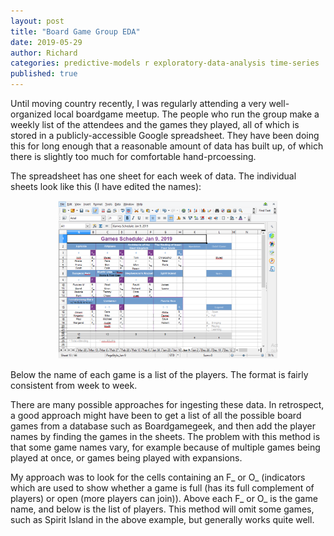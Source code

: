 ```yaml
---
layout: post
title: "Board Game Group EDA"
date: 2019-05-29
author: Richard
categories: predictive-models r exploratory-data-analysis time-series
published: true
---
```

Until moving country recently, I was regularly attending a very well-organized local boardgame meetup. The people who run the group make a
weekly list of the attendees and the games they played, all of which is stored in a publicly-accessible Google spreadsheet. They have been
doing this for long enough that a reasonable amount of data has built up, of which there is slightly too much for comfortable hand-prcoessing.

The spreadsheet has one sheet for each week of data. The individual sheets look like this (I have edited the names):

<div style="width:70%; margin:0 auto;">
 <img src="/blog/images/2019-05/schedule_jan_9.png" />
</div>

Below the name of each game is a list of the players. The format is fairly consistent from week to week.

There are many possible approaches for ingesting these data. In retrospect, a good approach might have been to get a list of all the 
possible board games from a database such as Boardgamegeek, and then add the player names by finding the games in the sheets. The problem
with this method is that some game names vary, for example because of multiple games being played at once, or games being played with
expansions.

My approach was to look for the cells containing an F_ or O_ (indicators which are used to show whether a game is full (has its full 
complement of players) or open (more players can join)). Above each F_ or O_ is the game name, and below is the list of players. This 
method will omit some games, such as Spirit Island in the above example, but generally works quite well.

